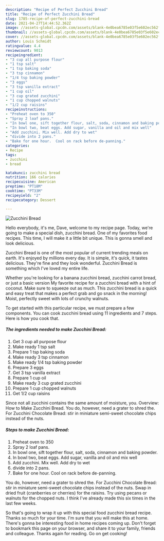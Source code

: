 ```yaml
---
description: "Recipe of Perfect Zucchini Bread"
title: "Recipe of Perfect Zucchini Bread"
slug: 1785-recipe-of-perfect-zucchini-bread
date: 2021-04-27T14:44:52.362Z
image: //assets-global.cpcdn.com/assets/blank-4e0bea6785e03f5e602ec562f230caae08da540cada707380b4fe1bbebba43da.png
thumbnail: //assets-global.cpcdn.com/assets/blank-4e0bea6785e03f5e602ec562f230caae08da540cada707380b4fe1bbebba43da.png
cover: //assets-global.cpcdn.com/assets/blank-4e0bea6785e03f5e602ec562f230caae08da540cada707380b4fe1bbebba43da.png
author: Louis Schmidt
ratingvalue: 4.4
reviewcount: 9013
recipeingredient:
- "3 cup all purpose flour"
- "1 tsp salt"
- "1 tsp baking soda"
- "3 tsp cinnamon"
- "1/4 tsp baking powder"
- "3 eggs"
- "3 tsp vanilla extract"
- "1 cup oil"
- "3 cup grated zucchini"
- "1 cup chopped walnuts"
- "1/2 cup raisins"
recipeinstructions:
- "Preheat oven to 350"
- "Spray 2 loaf pans."
- "In bowl one, sift together flour, salt, soda, cinnamon and baking powder."
- "In bowl two, beat eggs. Add sugar, vanilla and oil and mix well"
- "Add zucchini. Mix well. Add dry to wet"
- "divide into 2 pans."
- "Bake for one hour.  Cool on rack before de-panning."
categories:
- Recipe
tags:
- zucchini
- bread

katakunci: zucchini bread 
nutrition: 166 calories
recipecuisine: American
preptime: "PT18M"
cooktime: "PT33M"
recipeyield: "2"
recipecategory: Dessert

---
```



![Zucchini Bread](//assets-global.cpcdn.com/assets/blank-4e0bea6785e03f5e602ec562f230caae08da540cada707380b4fe1bbebba43da.png)

Hello everybody, it's me, Dave, welcome to my recipe page. Today, we're going to make a special dish, zucchini bread. One of my favorites food recipes. This time, I will make it a little bit unique. This is gonna smell and look delicious.

Zucchini Bread is one of the most popular of current trending meals on earth. It's enjoyed by millions every day. It is simple, it's quick, it tastes delicious. They're fine and they look wonderful. Zucchini Bread is something which I've loved my entire life.

Whether you&#39;re looking for a banana zucchini bread, zucchini carrot bread, or just a basic version My favorite recipe for a zucchini bread with a hint of coconut. Make sure to squeeze out as much. This zucchini bread is a quick and easy treat that makes a perfect grab and go snack in the morning! Moist, perfectly sweet with lots of crunchy walnuts.


To get started with this particular recipe, we must prepare a few components. You can cook zucchini bread using 11 ingredients and 7 steps. Here is how you cook that.

<!--inarticleads1-->

##### The ingredients needed to make Zucchini Bread:

1. Get 3 cup all purpose flour
1. Make ready 1 tsp salt
1. Prepare 1 tsp baking soda
1. Make ready 3 tsp cinnamon
1. Make ready 1/4 tsp baking powder
1. Prepare 3 eggs
1. Get 3 tsp vanilla extract
1. Prepare 1 cup oil
1. Make ready 3 cup grated zucchini
1. Prepare 1 cup chopped walnuts
1. Get 1/2 cup raisins


Since not all zucchini contains the same amount of moisture, you. Overview: How to Make Zucchini Bread. You do, however, need a grater to shred the. For Zucchini Chocolate Bread: stir in miniature semi-sweet chocolate chips instead of the nuts. 

<!--inarticleads2-->

##### Steps to make Zucchini Bread:

1. Preheat oven to 350
1. Spray 2 loaf pans.
1. In bowl one, sift together flour, salt, soda, cinnamon and baking powder.
1. In bowl two, beat eggs. Add sugar, vanilla and oil and mix well
1. Add zucchini. Mix well. Add dry to wet
1. divide into 2 pans.
1. Bake for one hour.  Cool on rack before de-panning.


You do, however, need a grater to shred the. For Zucchini Chocolate Bread: stir in miniature semi-sweet chocolate chips instead of the nuts. Swap in dried fruit (cranberries or cherries) for the raisins. Try using pecans or walnuts for the chopped nuts. I think I&#39;ve already made this six times in the last few weeks. 

So that's going to wrap it up with this special food zucchini bread recipe. Thanks so much for your time. I'm sure that you will make this at home. There's gonna be interesting food in home recipes coming up. Don't forget to bookmark this page on your browser, and share it to your family, friends and colleague. Thanks again for reading. Go on get cooking!
